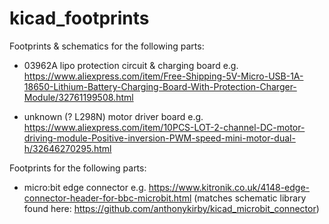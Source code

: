 # kicad_footprints

Footprints & schematics for the following parts:

- 03962A lipo protection circuit & charging board e.g. https://www.aliexpress.com/item/Free-Shipping-5V-Micro-USB-1A-18650-Lithium-Battery-Charging-Board-With-Protection-Charger-Module/32761199508.html

- unknown (? L298N) motor driver board e.g. https://www.aliexpress.com/item/10PCS-LOT-2-channel-DC-motor-driving-module-Positive-inversion-PWM-speed-mini-motor-dual-h/32646270295.html


Footprints for the following parts:

- micro:bit edge connector e.g. https://www.kitronik.co.uk/4148-edge-connector-header-for-bbc-microbit.html (matches schematic library found here: https://github.com/anthonykirby/kicad_microbit_connector)

